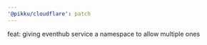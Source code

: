 ```yaml
---
'@pikku/cloudflare': patch
---
```


feat: giving eventhub service a namespace to allow multiple ones
